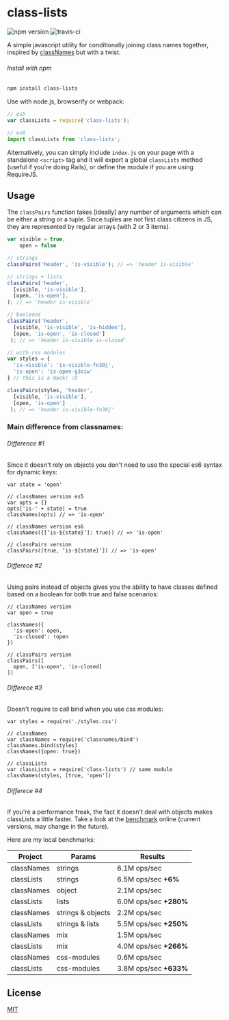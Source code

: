 class-lists
===========

![npm version](https://badge.fury.io/js/class-lists.svg)
![travis-ci](https://travis-ci.org/joaomilho/class-lists.svg)

A simple javascript utility for conditionally joining class names together, inspired by [classNames](https://github.com/JedWatson/classnames) but with a twist.

###### Install with npm

```sh
npm install class-lists
```

Use with node.js, browserify or webpack:

```js
// es5
var classLists = require('class-lists');

// es6
import classLists from 'class-lists';
```

Alternatively, you can simply include `index.js` on your page with a standalone `<script>` tag and it will export a global `classLists` method (useful if you're doing Rails), or define the module if you are using RequireJS.

## Usage

The `classPairs` function takes [ideally] any number of arguments which can be either a string or a tuple. Since tuples are not first class citizens in JS, they are represented by regular arrays (with 2 or 3 items).

```js
var visible = true,
    open = false

// strings
classPairs('header', 'is-visible'); // => 'header is-visible'

// strings + lists
classPairs('header',
  [visible, 'is-visible'],
  [open, 'is-open'],
); // => 'header is-visible'

// booleans
classPairs('header',
  [visible, 'is-visible', 'is-hidden'],
  [open, 'is-open', 'is-closed']
 ); // => 'header is-visible is-closed'

// with css modules
var styles = {
  'is-visible': 'is-visible-fn38j',
  'is-open': 'is-open-g3oiw'
} // this is a mock! :D

classPairs(styles, 'header',
  [visible, 'is-visible'],
  [open, 'is-open']
 ); // => 'header is-visible-fn38j'
```

### Main difference from classnames:

###### Difference #1

Since it doesn't rely on objects you don't need to use the special es6 syntax for dynamic keys:

```
var state = 'open'

// classNames version es5
var opts = {}
opts['is-' + state] = true
classNames(opts) // => 'is-open'

// classNames version es6
classNames({[‘is-${state}‘]: true}) // => 'is-open'

// classPairs version
classPairs([true, ‘is-${state}‘]) // => 'is-open'
```

###### Differece #2

Using pairs instead of objects gives you the ability to have classes defined based on a boolean for both true and false scenarios:

```
// classNames version
var open = true

classNames({
  'is-open': open,
  'is-closed': !open
})

// classPairs version
classPairs([
  open, ['is-open', 'is-closed]
])
```

###### Differece #3

Doesn't require to call bind when you use css modules:

```
var styles = require('./styles.css')

// classNames
var classNames = require('classnames/bind')
classNames.bind(styles)
classNames({open: true})

// classLists
var classLists = require('class-lists') // same module
classNames(styles, [true, 'open'])
```

###### Differece #4

If you're a performance freak, the fact it doesn't deal with objects makes classLists a little faster. Take a look at the [benchmark](http://jsperf.com/classnames-vs-classpairs) online (current versions, may change in the future).

Here are my local benchmarks:

| Project | Params | Results |
|---|---|---|
|classNames|strings|6.1M ops/sec|
|classLists|strings|6.5M ops/sec **+6%**|
|classNames| object |2.1M ops/sec|
|classLists| lists |6.0M ops/sec **+280%**|
|classNames|strings & objects|2.2M ops/sec|
|classLists|strings & lists|5.5M ops/sec **+250%**|
|classNames|mix|1.5M ops/sec|
|classLists|mix|4.0M ops/sec **+266%**|
|classNames|css-modules|0.6M ops/sec|
|classLists|css-modules|3.8M ops/sec **+633%**|

## License

[MIT](LICENSE)
